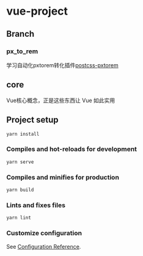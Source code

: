 # vue-project

## Branch
### px_to_rem
学习自动化pxtorem转化插件[postcss-pxtorem](https://www.npmjs.com/package/postcss-pxtorem)

## core
Vue核心概念，正是这些东西让 Vue 如此实用

## Project setup
```
yarn install
```

### Compiles and hot-reloads for development
```
yarn serve
```

### Compiles and minifies for production
```
yarn build
```

### Lints and fixes files
```
yarn lint
```

### Customize configuration
See [Configuration Reference](https://cli.vuejs.org/config/).
